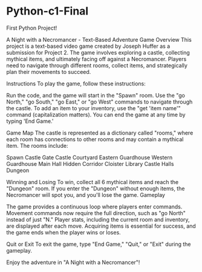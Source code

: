 # Python-c1-Final
First Python Project!

A Night with a Necromancer - Text-Based Adventure Game
Overview
This project is a text-based video game created by Joseph Huffer as a submission for Project 2. The game involves exploring a castle, collecting mythical items, and ultimately facing off against a Necromancer. Players need to navigate through different rooms, collect items, and strategically plan their movements to succeed.

Instructions
To play the game, follow these instructions:

Run the code, and the game will start in the "Spawn" room.
Use the "go North," "go South," "go East," or "go West" commands to navigate through the castle.
To add an item to your inventory, use the "get 'item name'" command (capitalization matters).
You can end the game at any time by typing 'End Game.'

Game Map
The castle is represented as a dictionary called "rooms," where each room has connections to other rooms and may contain a mythical item. The rooms include:

Spawn
Castle Gate
Castle Courtyard
Eastern Guardhouse
Western Guardhouse
Main Hall
Hidden Corridor
Cloister
Library
Castle Halls
Dungeon

Winning and Losing
To win, collect all 6 mythical items and reach the "Dungeon" room.
If you enter the "Dungeon" without enough items, the Necromancer will spot you, and you'll lose the game.
Gameplay

The game provides a continuous loop where players enter commands.
Movement commands now require the full direction, such as "go North" instead of just "N."
Player stats, including the current room and inventory, are displayed after each move.
Acquiring items is essential for success, and the game ends when the player wins or loses.

Quit or Exit
To exit the game, type "End Game," "Quit," or "Exit" during the gameplay.

Enjoy the adventure in "A Night with a Necromancer"!
